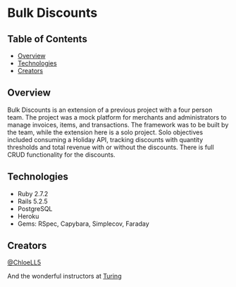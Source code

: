 Bulk Discounts
===

Table of Contents
---
* [Overview](#overview)
* [Technologies](#technologies)
* [Creators](#creators)

Overview
---
Bulk Discounts is an extension of a previous project with a four person team. The project was a mock platform for merchants and administrators to manage invoices, items, and transactions. The framework was to be built by the team, while the extension here is a solo project. Solo objectives included consuming a Holiday API, tracking discounts with quantity thresholds and total revenue with or without the discounts. There is full CRUD functionality for the discounts.

Technologies
---
* Ruby 2.7.2
* Rails 5.2.5
* PostgreSQL
* Heroku
* Gems: RSpec, Capybara, Simplecov, Faraday

Creators
---
[@ChloeLL5](https://github.com/chloell5)

And the wonderful instructors at [Turing](https://turing.edu/)
